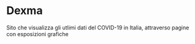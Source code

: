 # Dexma
Sito che visualizza gli utlimi dati del COVID-19 in Italia, attraverso pagine con esposizioni grafiche

